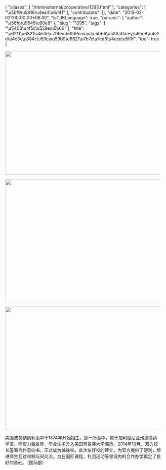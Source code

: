 {
    "aliases": [
        "/html/external/cooperative/1395.html"
    ],
    "categories": [
        "\u5bf9\u5916\u4ea4\u6d41"
    ],
    "contributors": [],
    "date": "2015-02-02T00:00:00+08:00",
    "isCJKLanguage": true,
    "params": {
        "author": "\u56fd\u9645\u90e8"
    },
    "slug": "1395",
    "tags": [
        "\u5408\u4f5c\u529e\u5b66"
    ],
    "title": "\u6211\u6821\u4e0e\u7f8e\u56fdPomona\u5b66\u533aGarey\u9ad8\u4e2d\u4e3e\u884c\u59ca\u59b9\u6821\u7b7e\u7ea6\u4eea\u5f0f",
    "toc": true
}


<img
    src="https://cdn.tfls.online/mirror/full/4118e6e3cd301d7e94e3bf7237a0b7d7caa47db6.jpg"
    style="display:block;margin-left:auto;margin-right:auto;"
    decoding="async"
    fetchpriority="auto"
    loading="lazy"
    height="399"
    width="600"
/>





<img
    src="https://cdn.tfls.online/mirror/full/2ed80bffa992b49ec567b121f6a89aff5e40de16.jpg"
    style="display:block;margin-left:auto;margin-right:auto;"
    decoding="async"
    fetchpriority="auto"
    loading="lazy"
    height="397"
    width="600"
/>





<img
    src="https://cdn.tfls.online/mirror/full/064eb51babe3f074e1df96c908cf4b212ebce9a6.jpg"
    style="display:block;margin-left:auto;margin-right:auto;"
    decoding="async"
    fetchpriority="auto"
    loading="lazy"
    height="398"
    width="600"
/>




  





美国波莫纳凯利高中于1874年开始招生，是一所高中，属于加利福尼亚州波莫纳学区，师资力量雄厚，毕业生多升入美国常春藤大学深造。2014年10月，双方校长签署合作意向书，正式成为姊妹校。此次友好校的建立，为双方提供了便利，增进师生互访和校际间交流。为在国际课程，社团活动等领域内的合作办学奠定了良好的基础。（国际部）




  



